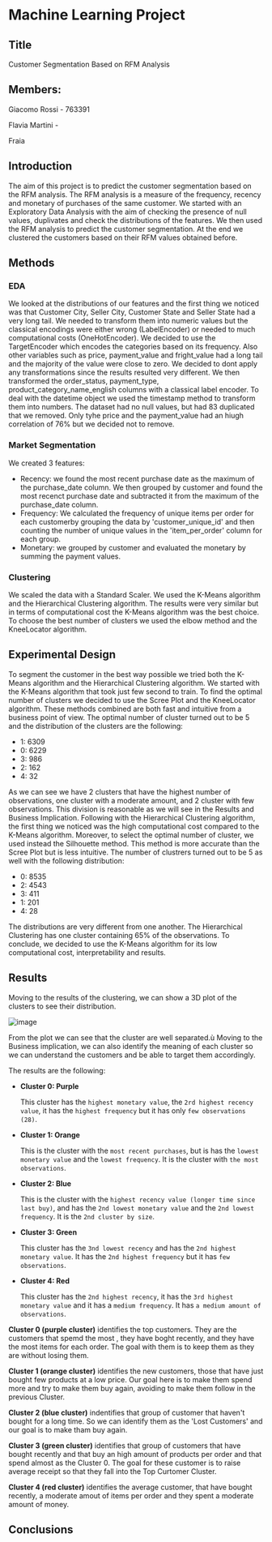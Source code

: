 # Machine Learning Project

## Title
Customer Segmentation Based on RFM Analysis

## Members: 
Giacomo Rossi - 763391

Flavia Martini - 

Fraia

## Introduction
The aim of this project is to predict the customer segmentation based on the RFM analysis. The RFM analysis is a measure of the frequency, recency and monetary of purchases of the same customer.
We started with an Exploratory Data Analysis with the aim of checking the presence of null values, duplivates and check the distributions of the features. 
We then used the RFM analysis to predict the customer segmentation.
At the end we clustered the customers based on their RFM values obtained before.

## Methods

### EDA

We looked at the distributions of our features and the first thing we noticed was that Customer City, Seller City, Customer State and Seller State had a very long tail.
We needed to transform them into numeric values but the classical encodings were either wrong (LabelEncoder) or needed to much computational costs (OneHotEncoder). We decided to use the TargetEncoder which encodes the categories based on its frequency.
Also other variables such as price, payment_value and fright_value had a long tail and the majority of the value were close to zero.
We decided to dont apply any transformations since the results resulted very different.
We then transformed the order_status, payment_type, product_category_name_english columns with a classical label encoder.
To deal with the datetime object we used the timestamp method to transform them into numbers.
The dataset had no null values, but had 83 duplicated that we removed.
Only tyhe price and the payment_value had an hiugh correlation of 76% but we decided not to remove.

### Market Segmentation
We created 3 features:
- Recency: we found the most recent purchase date as the maximum of the purchase_date column. We then grouped by customer and found the most recenct purchase date and subtracted it from the maximum of the purchase_date column.  
- Frequency: We calculated the frequency of unique items per order for each customerby grouping the data by 'customer_unique_id' and then counting the number of unique values in the 'item_per_order' column for each group.
- Monetary: we grouped by customer and evaluated the monetary by summing the payment values.

### Clustering
We scaled the data with a Standard Scaler.
We used the K-Means algorithm and the Hierarchical Clustering algorithm.
The results were very similar but in terms of computational cost the K-Means algorithm was the best choice.
To choose the best number of clusters we used the elbow method and the KneeLocator algorithm.

## Experimental Design
To segment the customer in the best way possible we tried both the K-Means algorithm and the Hierarchical Clustering algorithm.
We started with the K-Means algorithm that took just few second to train. To find the optimal number of clusters we decided to use the Scree Plot and the KneeLocator algorithm. These methods combined are both fast and intuitive from a business point of view.
The optimal number of cluster turned out to be 5 and the distribution of the clusters are the following:
- 1: 6309
- 0: 6229
- 3: 986
- 2: 162
- 4: 32

As we can see we have 2 clusters that have the highest number of observations, one cluster with a moderate amount, and 2 cluster with few observations. This division is reasonable as we will see in the Results and Business Implication.
Following with the Hierarchical Clustering algorithm, the first thing we noticed was the high computational cost compared to the K-Means algorithm.
Moreover, to select the optimal number of cluster, we used instead the Silhouette method. This method is more accurate than the Scree Plot but is less intuitive. 
The number of clustrers turned out to be 5 as well with the following distribution:
- 0: 8535
- 2: 4543
- 3: 411
- 1: 201
- 4: 28

The distributions are very different from one another. 
The Hierarchical Clustering has one cluster containing 65% of the observations.
To conclude, we decided to use the K-Means algorithm for its low computational cost, interpretability and results. 

## Results
Moving to the results of the clustering, we can show a 3D plot of the clusters to see their distribution.

![image](https://github.com/giakomorssi/Machine_Learning/assets/115655415/a034a143-020c-4dea-8584-ca247424bb64)

From the plot we can see that the cluster are well separated.ù
Moving to the Business implication, we can also identify the meaning of each cluster so we can understand the customers and be able to target them accordingly.

The results are the following:

* **Cluster 0: Purple**

  This cluster has the `highest monetary value`, the `2rd highest recency value`, it has the `highest frequency` but it has only `few observations (28)`.

* **Cluster 1: Orange** 

  This is the cluster with the `most recent purchases`, but is has the `lowest monetary value` and the `lowest frequency`. It is the cluster with `the most observations`.

* **Cluster 2: Blue**

  This is the cluster with the `highest recency value (longer time since last buy)`, and has the `2nd lowest monetary value` and the `2nd lowest frequency`. It is the `2nd cluster by size`.

* **Cluster 3: Green**

  This cluster has the `3nd lowest recency` and has the `2nd highest monetary value`. It has the `2nd highest frequency` but it has `few observations`.

* **Cluster 4: Red**

  This cluster has the `2nd highest recency`, it has the `3rd highest monetary value` and it has a `medium frequency`. It has `a medium amount of observations`.

**Cluster 0 (purple cluster)** identifies the top customers. They are the customers that spemd the most , they have boght recently, and they have the most items for each order. The goal with them is to keep them as they are without losing them.

**Cluster 1 (orange cluster)** identifies the new customers, those that have just bought few products at a low price. Our goal here is to make them spend more and try to make them buy again, avoiding to make them follow in the previous Cluster.

**Cluster 2 (blue cluster)** indentifies that group of customer that haven't bought for a long time. So we can identify them as the 'Lost Customers' and our goal is to make tham buy again. 

**Cluster 3 (green cluster)** identifies that group of customers that have bought recently and that buy an high amount of products per order and that spend almost as the Cluster 0. The goal for these customer is to raise average receipt so that they fall into the Top Curtomer Cluster.

**Cluster 4 (red cluster)** identifies the average customer, that have bought recently, a moderate amout of items per order and they spent a moderate amount of money. 





## Conclusions


